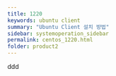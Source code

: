 ```yaml
---
title: 1220
keywords: ubuntu client
summary: "Ubuntu Client 설치 방법"
sidebar: systemoperation_sidebar
permalink: centos_1220.html
folder: product2
---
```



ddd
